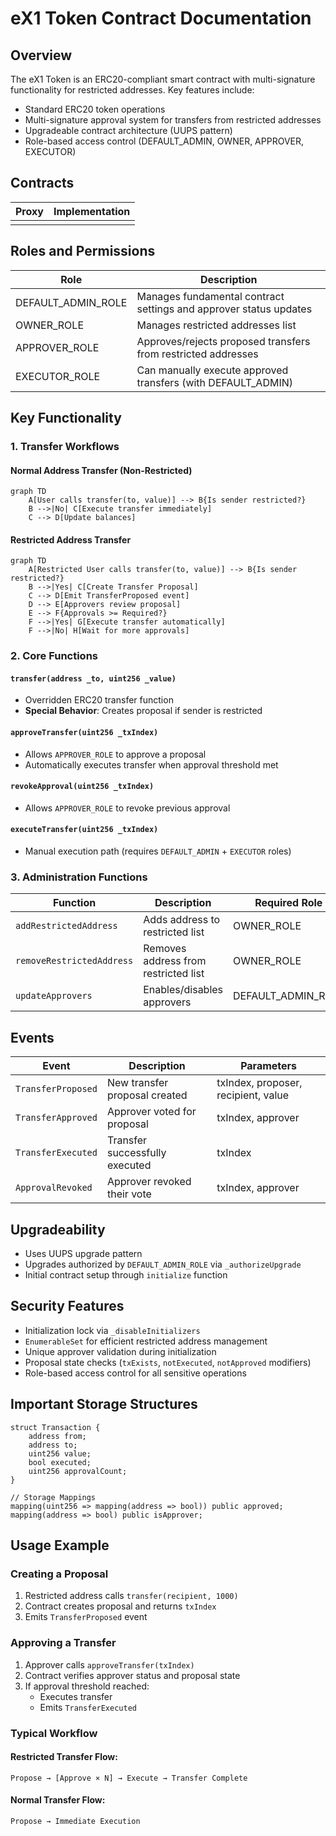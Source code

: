 # eX1 Token Contract Documentation

## Overview
The eX1 Token is an ERC20-compliant smart contract with multi-signature functionality for restricted addresses. Key features include:

- Standard ERC20 token operations
- Multi-signature approval system for transfers from restricted addresses
- Upgradeable contract architecture (UUPS pattern)
- Role-based access control (DEFAULT_ADMIN, OWNER, APPROVER, EXECUTOR)

## Contracts

| Proxy                 | Implementation   |
|-----------------------|------------------|
|                       |                  |

## Roles and Permissions

| Role                  | Description |
|-----------------------|-------------|
| DEFAULT_ADMIN_ROLE   | Manages fundamental contract settings and approver status updates |
| OWNER_ROLE           | Manages restricted addresses list |
| APPROVER_ROLE        | Approves/rejects proposed transfers from restricted addresses |
| EXECUTOR_ROLE        | Can manually execute approved transfers (with DEFAULT_ADMIN) |

## Key Functionality

### 1. Transfer Workflows

#### Normal Address Transfer (Non-Restricted)

```mermaid
graph TD
    A[User calls transfer(to, value)] --> B{Is sender restricted?}
    B -->|No| C[Execute transfer immediately]
    C --> D[Update balances]
```

#### Restricted Address Transfer

```mermaid
graph TD
    A[Restricted User calls transfer(to, value)] --> B{Is sender restricted?}
    B -->|Yes| C[Create Transfer Proposal]
    C --> D[Emit TransferProposed event]
    D --> E[Approvers review proposal]
    E --> F{Approvals >= Required?}
    F -->|Yes| G[Execute transfer automatically]
    F -->|No| H[Wait for more approvals]
```

### 2. Core Functions

#### `transfer(address _to, uint256 _value)`
- Overridden ERC20 transfer function
- **Special Behavior**: Creates proposal if sender is restricted

#### `approveTransfer(uint256 _txIndex)`
- Allows `APPROVER_ROLE` to approve a proposal
- Automatically executes transfer when approval threshold met

#### `revokeApproval(uint256 _txIndex)`
- Allows `APPROVER_ROLE` to revoke previous approval

#### `executeTransfer(uint256 _txIndex)`
- Manual execution path (requires `DEFAULT_ADMIN` + `EXECUTOR` roles)

### 3. Administration Functions

| Function                  | Description                           | Required Role |
|---------------------------|-------------------------------------|---------------|
| `addRestrictedAddress`   | Adds address to restricted list     | OWNER_ROLE    |
| `removeRestrictedAddress`| Removes address from restricted list | OWNER_ROLE    |
| `updateApprovers`        | Enables/disables approvers          | DEFAULT_ADMIN_ROLE |

## Events

| Event               | Description                             | Parameters |
|---------------------|-------------------------------------|------------|
| `TransferProposed` | New transfer proposal created       | txIndex, proposer, recipient, value |
| `TransferApproved` | Approver voted for proposal        | txIndex, approver |
| `TransferExecuted` | Transfer successfully executed     | txIndex |
| `ApprovalRevoked`  | Approver revoked their vote        | txIndex, approver |

## Upgradeability

- Uses UUPS upgrade pattern
- Upgrades authorized by `DEFAULT_ADMIN_ROLE` via `_authorizeUpgrade`
- Initial contract setup through `initialize` function

## Security Features

- Initialization lock via `_disableInitializers`
- `EnumerableSet` for efficient restricted address management
- Unique approver validation during initialization
- Proposal state checks (`txExists`, `notExecuted`, `notApproved` modifiers)
- Role-based access control for all sensitive operations

## Important Storage Structures

```solidity
struct Transaction {
    address from;
    address to;
    uint256 value;
    bool executed;
    uint256 approvalCount;
}

// Storage Mappings
mapping(uint256 => mapping(address => bool)) public approved;
mapping(address => bool) public isApprover;
```

## Usage Example

### Creating a Proposal
1. Restricted address calls `transfer(recipient, 1000)`
2. Contract creates proposal and returns `txIndex`
3. Emits `TransferProposed` event

### Approving a Transfer
1. Approver calls `approveTransfer(txIndex)`
2. Contract verifies approver status and proposal state
3. If approval threshold reached:
   - Executes transfer
   - Emits `TransferExecuted`

### Typical Workflow

#### Restricted Transfer Flow:
```
Propose → [Approve × N] → Execute → Transfer Complete
```

#### Normal Transfer Flow:
```
Propose → Immediate Execution